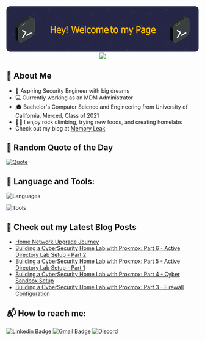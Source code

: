 <div align="center">
  <!--  Banner Image by: https://leviarista.github.io/github-profile-header-generator/ -->
  <img src="assets/banner-image.png" alt="Banner Image">
</div>

<div align="center">
  <!-- Page Visit Counter by: https://github.com/antonkomarev/github-profile-views-counter -->
  <img src="https://komarev.com/ghpvc/?username=abltcp97&style=flat-square">
</div>

## 📖 About Me

- 🔐  Aspiring Security Engineer with big dreams
- 💻 Currently working as an MDM Administrator
- 🎓 Bachelor's Computer Science and Engineering from University of California, Merced, Class of 2021
- 🧗🏻 I enjoy rock climbing, trying new foods, and creating homelabs
- Check out my blog at [Memory Leak](https://blog.aalamillo.com)

## 📜 Random Quote of the Day

<!-- https://github.com/PiyushSuthar/github-readme-quotes -->

<a href="https://github.com/piyushsuthar/github-readme-quotes">
  <img src="https://quotes-github-readme.vercel.app/api?type=horizontal&theme=dark" alt="Quote">
</a>

## 🔨 Language and Tools:
![Languages](https://skillicons.dev/icons?i=py,html,css,docker,git,github)

![Tools](https://skillicons.dev/icons?i=vscode,azure,ubuntu,kali,windows,apple,)

## 📝 Check out my Latest Blog Posts
<!-- https://github.com/gautamkrishnar/blog-post-workflow -->
<!-- BLOG-POST-LIST:START -->
- [Home Network Upgrade Journey](https://blog.aalamillo.com/posts/home-network-upgrade-journey/)
- [Building a CyberSecurity Home Lab with Proxmox: Part 6 - Active Directory Lab Setup - Part 2](https://blog.aalamillo.com/posts/building-cyber-home-lab-part-6/)
- [Building a CyberSecurity Home Lab with Proxmox: Part 5 - Active Directory Lab Setup - Part 1](https://blog.aalamillo.com/posts/building-cyber-home-lab-part-5/)
- [Building a CyberSecurity Home Lab with Proxmox: Part 4 - Cyber Sandbox Setup](https://blog.aalamillo.com/posts/building-cyber-home-lab-part-4/)
- [Building a CyberSecurity Home Lab with Proxmox: Part 3 - Firewall Configuration](https://blog.aalamillo.com/posts/building-cyber-home-lab-part-3/)
<!-- BLOG-POST-LIST:END -->

## 📬 How to reach me:

 <!-- https://shields.io/badges/static-badge -->
<!-- Format: https://img.shields.io/badge/text-color.svg?&style=for-the-badge&logo=logo&logoColor=color -->

[![Linkedin Badge](https://img.shields.io/badge/abel--alamillo-0077B5.svg?&style=for-the-badge&logo=linkedin&logoColor=white)](https://www.linkedin.com/in/abel-alamillo/)
[![Gmail Badge](https://img.shields.io/badge/abltcp97@gmail.com-d24438.svg?&style=for-the-badge&logo=gmail&logoColor=white)](mailto:abltcp97@gmail.com)
[![Discord](https://img.shields.io/badge/JollyG-8389da.svg?&style=for-the-badge&logo=discord&logoColor=white)](https://discordapp.com/users/193878969357959168)